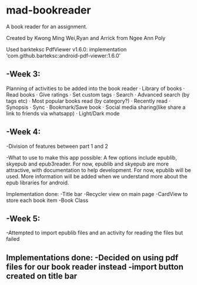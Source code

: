 # mad-bookreader
A book reader for an assignment.

Created by Kwong Ming Wei,Ryan and Arrick from Ngee Ann Poly

Used barkteksc PdfViewer v1.6.0: 
implementation 'com.github.barteksc:android-pdf-viewer:1.6.0'

-Week 3:
-
Planning of activities to be added into the book reader
· Library of books
· Read books
· Give ratings
· Set custom tags
· Search
· Advanced search (by tags etc)
· Most popular books read (by category?)
· Recently read
· Synopsis
· Sync
· Bookmark/Save book
· Social media sharing(like share a link to friends via whatsapp)
· Light/Dark mode

-Week 4:
-

-Division of features between part 1 and 2

-What to use to make this app possible: A few options include epublib, skyepub and epub3reader. For now, epublib and skyepub are more attractive, with documentation to help development. For now, epublib will be used. More information will be added when we understand more about the epub libraries for android.

Implementation done:
-Title bar
-Recycler view on main page
-CardView to store each book item
-Book Class

-Week 5:
-

-Attempted to import epublib files and an activity for reading the files but failed

Implementations done:
-Decided on using pdf files for our book reader instead
-import button created on title bar
-

